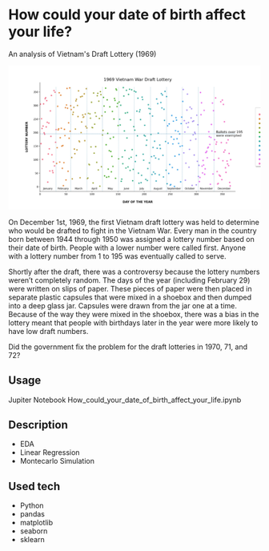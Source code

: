 # How could your date of birth affect your life?
An analysis of Vietnam's Draft Lottery (1969)

![This is an image](https://github.com/DanielCalvoC/How-could-your-date-of-birth-affect-your-life/blob/main/images/01_draft_plot.jpg)


On December 1st, 1969, the first Vietnam draft lottery was held to determine who would be drafted to fight in the Vietnam War. Every man in the country born between 1944 through 1950 was assigned a lottery number based on their date of birth. People with a lower number were called first. Anyone with a lottery number from 1 to 195 was eventually called to serve.

Shortly after the draft, there was a controversy because the lottery numbers weren’t completely random. The days of the year (including February 29) were written on slips of paper. These pieces of paper were then placed in separate plastic capsules that were mixed in a shoebox and then dumped into a deep glass jar. Capsules were drawn from the jar one at a time. Because of the way they were mixed in the shoebox, there was a bias in the lottery meant that people with birthdays later in the year were more likely to have low draft numbers.
 
Did the government fix the problem for the draft lotteries in 1970, 71, and 72?

Usage
--------
Jupiter Notebook How_could_your_date_of_birth_affect_your_life.ipynb

Description
--------
- EDA
- Linear Regression
- Montecarlo Simulation

Used tech
--------
- Python
- pandas
- matplotlib
- seaborn
- sklearn
